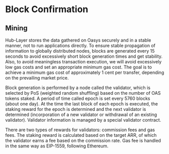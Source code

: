 ---
---

# Block Confirmation

## Mining
Hub-Layer stores the data gathered on Oasys securely and in a stable manner, not to run applications directly. To ensure stable propagation of information to globally distributed nodes, blocks are generated every 15 seconds to avoid excessively short block generation times and get stability. Also, to avoid meaningless transaction execution, we will avoid excessively low gas costs and set an appropriate minimum gas cost. The goal is to achieve a minimum gas cost of approximately 1 cent per transfer, depending on the prevailing market price.

Block generation is performed by a node called the validator, which is selected by PoS (weighted random shuffling) based on the number of OAS tokens staked. A period of time called epoch is set every 5760 blocks (about one day). At the time the last block of each epoch is executed, the staking reward for the epoch is determined and the next validator is determined (incorporation of a new validator or withdrawal of an existing validator). Validator information is managed by a special validator contract.

There are two types of rewards for validators: commission fees and gas fees. The staking reward is calculated based on the target ARR, of which the validator earns a fee based on the commission rate. Gas fee is handled in the same way as EIP-1559, following Ethereum.